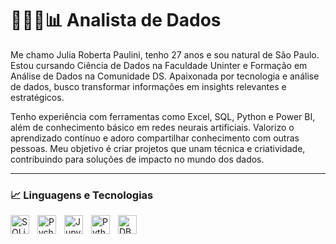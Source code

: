 # 👩🏻‍💻📊   Analista de Dados
  
Me chamo Julia Roberta Paulini, tenho 27 anos e sou natural de São Paulo. Estou cursando Ciência de Dados na Faculdade Uninter e Formação em Análise de Dados na Comunidade DS. Apaixonada por tecnologia e análise de dados, busco transformar informações em insights relevantes e estratégicos.

Tenho experiência com ferramentas como Excel, SQL, Python e Power BI, além de conhecimento básico em redes neurais artificiais. Valorizo o aprendizado contínuo e adoro compartilhar conhecimento com outras pessoas. Meu objetivo é criar projetos que unam técnica e criatividade, contribuindo para soluções de impacto no mundo dos dados.

---
### 📈 Linguagens e Tecnologias

<img 
    align="left" 
    alt="SQLite3" 
    title="SQLite3"
    width="30px" 
    style="padding-right: 10px;" 
     src="https://cdn.jsdelivr.net/gh/devicons/devicon@latest/icons/sqlite/sqlite-original-wordmark.svg" 
/>

<img 
    align="left" 
    alt="Pycharm"
    title="Pycharm" 
    width="30px" 
    style="padding-right: 10px;" 
    src="https://cdn.jsdelivr.net/gh/devicons/devicon@latest/icons/pycharm/pycharm-original.svg"
/>
<img 
    align="left" 
    alt="Jupyter"
    title="Jupyter" 
    width="30px" 
    style="padding-right: 10px;" 
    src="https://cdn.jsdelivr.net/gh/devicons/devicon@latest/icons/jupyter/jupyter-original-wordmark.svg"
/>
<img 
    align="left" 
    alt="Python" 
    title="Python"
    width="30px" 
    style="padding-right: 10px;" 
    src="https://cdn.jsdelivr.net/gh/devicons/devicon@latest/icons/python/python-original.svg" 
/>
<img 
    align="left" 
    alt="DBeaver" 
    title="DBeaver"
    width="30px" 
    style="padding-right: 10px;" 
    src="https://cdn.jsdelivr.net/gh/devicons/devicon@latest/icons/dbeaver/dbeaver-original.svg" 
/>

<br/>
<br/>


